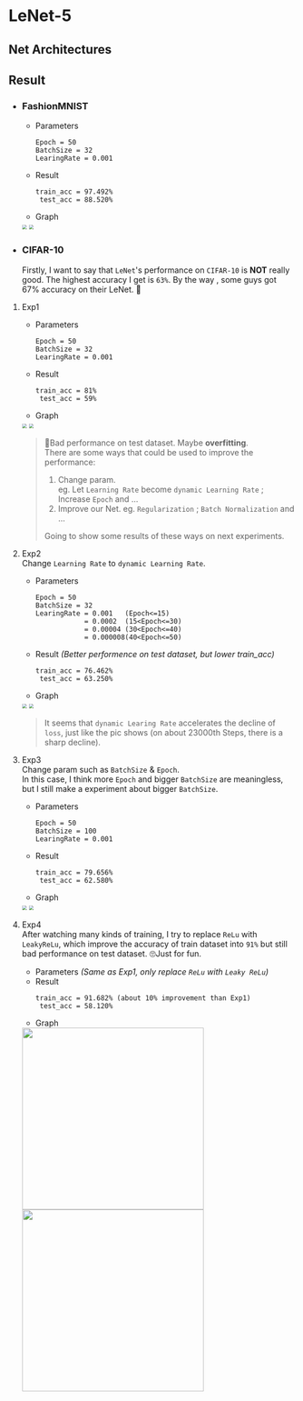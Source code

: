 # LeNet-5

## Net Architectures


## Result
- ### FashionMNIST
    - Parameters
        ```
        Epoch = 50
        BatchSize = 32
        LearingRate = 0.001 
        ```
    - Result
        ```
        train_acc = 97.492%
         test_acc = 88.520%
        ```
    - Graph  
    <img src="./pic/fm_acc_exp1.png" style="zoom:50%"/>
    <img src="./pic/fm_loss_exp1.png" style="zoom:50%"/>


- ### CIFAR-10  
    Firstly, I want to say that `LeNet`'s performance on `CIFAR-10` is **NOT** really good. The highest accuracy I get is `63%`. By the way , some guys got 67% accuracy on their LeNet. 🤪
1. Exp1
    - Parameters
        ```
        Epoch = 50
        BatchSize = 32
        LearingRate = 0.001
        ```
    - Result
        ```
        train_acc = 81%
         test_acc = 59%
        ```
    - Graph   
    <img src="./pic/cf_acc_exp1.jpg" style="zoom:50%"/>
    <img src="./pic/cf_loss_exp1.jpg" style="zoom:50%"/>  
      

    > 🤨Bad performance on test dataset. Maybe **overfitting**.  
    > There are some ways that could be used to improve the performance:
    >   1. Change param.  
    > eg. Let `Learning Rate` become `dynamic Learning Rate` ; Increase `Epoch` and ...  
    >   2. Improve our Net. eg. `Regularization` ; `Batch Normalization` and ...  
    >   
    > Going to show some results of these ways on next experiments.

2. Exp2  
    Change `Learning Rate` to `dynamic Learning Rate`.  
    - Parameters
        ```
        Epoch = 50
        BatchSize = 32
        LearingRate = 0.001   (Epoch<=15)
                    = 0.0002  (15<Epoch<=30)
                    = 0.00004 (30<Epoch<=40)
                    = 0.000008(40<Epoch<=50)
        ```
    - Result *(Better performence on test dataset, but lower train_acc)*
        ```
        train_acc = 76.462%
         test_acc = 63.250%
        ```
    - Graph   
    <img src="./pic/cf_acc_exp2.png" style="zoom:50%"/>
    <img src="./pic/cf_loss_exp2.png" style="zoom:50%"/>

    > It seems that `dynamic Learing Rate` accelerates the decline of `loss`, just like the pic shows (on about 23000th Steps, there is a sharp decline). 

3. Exp3  
    Change param such as `BatchSize` & `Epoch`.  
    In this case, I think more `Epoch` and bigger `BatchSize` are meaningless, but I still make a experiment about bigger `BatchSize`.
    - Parameters
        ```
        Epoch = 50
        BatchSize = 100
        LearingRate = 0.001
        ```
    - Result
        ```
        train_acc = 79.656%
         test_acc = 62.580%
        ```
    - Graph  
    <img src="./pic/cf_acc_exp3.png" style="zoom:50%"/>
    <img src="./pic/cf_loss_exp3.png" style="zoom:50%"/>

4. Exp4  
    After watching many kinds of training, I try to replace `ReLu` with `LeakyReLu`, which improve the accuracy of train dataset into `91%` but still bad performance on test dataset. 🙄Just for fun.
    - Parameters *(Same as Exp1, only replace `ReLu` with `Leaky ReLu`)*
    - Result
        ```
        train_acc = 91.682% (about 10% improvement than Exp1)
         test_acc = 58.120%
        ```
    - Graph  
    <img src="./pic/leaky_relu_acc.png" width = "320"/>
    <img src="./pic/leaky_relu_loss.png" width= "320"/>






        
